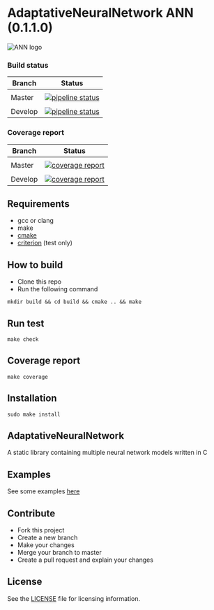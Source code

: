 # AdaptativeNeuralNetwork ANN (0.1.1.0)

![ANN logo](./.images/logo.medium.png "ANN logo")

### Build status

| Branch | Status |
|--------|--------|
|        |        |
| Master | [![pipeline status](https://gitlab.com/cedricfarinazzo/adaptativeneuralnetwork/badges/master/pipeline.svg)](https://gitlab.com/cedricfarinazzo/adaptativeneuralnetwork/commits/master)       |
|        |        |
| Develop| [![pipeline status](https://gitlab.com/cedricfarinazzo/adaptativeneuralnetwork/badges/develop/pipeline.svg)](https://gitlab.com/cedricfarinazzo/adaptativeneuralnetwork/commits/develop)       |


### Coverage report

| Branch | Status |
|--------|--------|
|        |        |
| Master | [![coverage report](https://gitlab.com/cedricfarinazzo/adaptativeneuralnetwork/badges/master/coverage.svg)](https://gitlab.com/cedricfarinazzo/adaptativeneuralnetwork/commits/master)       |
|        |        |
| Develop| [![coverage report](https://gitlab.com/cedricfarinazzo/adaptativeneuralnetwork/badges/develop/coverage.svg)](https://gitlab.com/cedricfarinazzo/adaptativeneuralnetwork/commits/develop)       |


## Requirements
- gcc or clang
- make
- [cmake](https://cmake.org/)
- [criterion](https://criterion.readthedocs.io/en/master/) (test only)


## How to build

- Clone this repo
- Run the following command
```
mkdir build && cd build && cmake .. && make
```


## Run test

```
make check
```


## Coverage report

```
make coverage
```


## Installation

```
sudo make install
```


## AdaptativeNeuralNetwork

A static library containing multiple neural network models written in C


## Examples

See some examples [here](https://github.com/cedricfarinazzo/ANNExample)


## Contribute

- Fork this project
- Create a new branch
- Make your changes
- Merge your branch to master
- Create a pull request and explain your changes


## License

See the [LICENSE](./LICENSE) file for licensing information.
